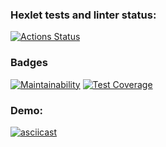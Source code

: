 ### Hexlet tests and linter status:
[![Actions Status](https://github.com/graywrk/python-project-50/actions/workflows/hexlet-check.yml/badge.svg)](https://github.com/graywrk/python-project-50/actions)

### Badges
[![Maintainability](https://api.codeclimate.com/v1/badges/8f8088d63ebbdefbcf65/maintainability)](https://codeclimate.com/github/graywrk/python-project-50/maintainability)
[![Test Coverage](https://api.codeclimate.com/v1/badges/8f8088d63ebbdefbcf65/test_coverage)](https://codeclimate.com/github/graywrk/python-project-50/test_coverage)

### Demo:
[![asciicast](https://asciinema.org/a/nHOQci2YZrAby9uwro7R4A0us.svg)](https://asciinema.org/a/nHOQci2YZrAby9uwro7R4A0us)